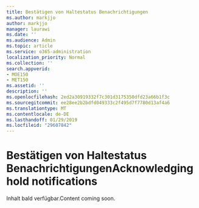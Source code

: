 ```yaml
---
title: Bestätigen von Haltestatus Benachrichtigungen
ms.author: markjjo
author: markjjo
manager: laurawi
ms.date: ''
ms.audience: Admin
ms.topic: article
ms.service: o365-administration
localization_priority: Normal
ms.collection: ''
search.appverid:
- MOE150
- MET150
ms.assetid: ''
description: ''
ms.openlocfilehash: 2ed2a30919332f7c301d3175350dfd23a66b1f3c
ms.sourcegitcommit: ee28ee2b2bdfd049333c2f495d7f7780d13af4a6
ms.translationtype: MT
ms.contentlocale: de-DE
ms.lasthandoff: 01/29/2019
ms.locfileid: "29607842"
---
```

# <a name="acknowledging-hold-notifications"></a><span data-ttu-id="d72b3-102">Bestätigen von Haltestatus Benachrichtigungen</span><span class="sxs-lookup"><span data-stu-id="d72b3-102">Acknowledging hold notifications</span></span> 

<span data-ttu-id="d72b3-103">Inhalt bald verfügbar.</span><span class="sxs-lookup"><span data-stu-id="d72b3-103">Content coming soon.</span></span>
